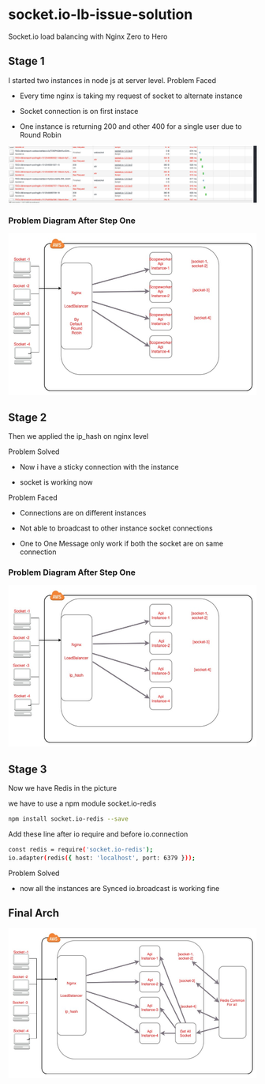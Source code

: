 # socket.io-lb-issue-solution
Socket.io load balancing with Nginx Zero to Hero

## Stage 1

I started two instances in node js at server level.
 Problem Faced

* Every time nginx is taking my request of socket to alternate instance

* Socket connection is on first instace

* One instance is returning 200 and other 400 for a single user due to Round Robin


![Step 1 Issue](./images/Step-1-issue.png?raw=true "Step-1 Issue")


### Problem Diagram After Step One

![Step 1 Issue](./images/Step-1.jpg?raw=true "Step-1 ")


## Stage 2

Then we applied the ip_hash on nginx level

Problem Solved

* Now i have a sticky connection with the instance

* socket is working now

Problem Faced

* Connections are on different instances

* Not able to broadcast to other instance socket connections

* One to One Message only work if both the socket are on same connection



### Problem Diagram After Step One

![Step 1 Issue](./images/Step-2.jpg?raw=true "Step-2 ")

## Stage 3

Now we have Redis in the picture

we have to use a npm module socket.io-redis

```bash
npm install socket.io-redis --save
```

Add these line after io require and before io.connection

```bash
const redis = require('socket.io-redis');
io.adapter(redis({ host: 'localhost', port: 6379 }));
```


Problem Solved

* now all the instances are Synced io.broadcast is working fine



## Final Arch

![Step 3 Diagram](./images/Step-3.jpg?raw=true "Step-2 ")









